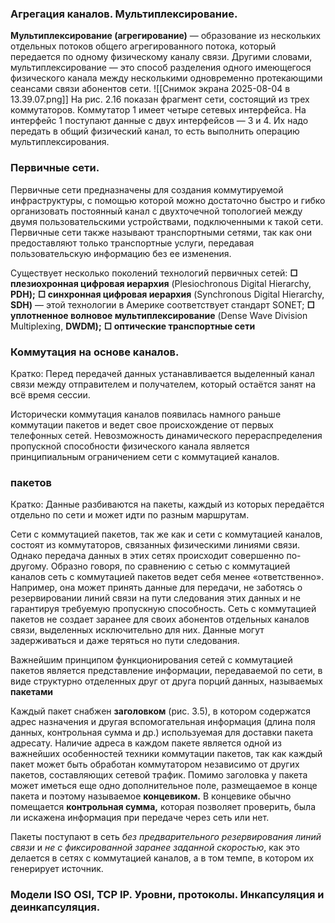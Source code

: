 ### Агрегация каналов. Мультиплексирование. 
**Мультиплексирование (агрегирование)** — образование из нескольких отдельных потоков общего агрегированного потока, который передается по одному физическому каналу связи.
Другими словами, мультиплексирование — это способ разделения одного имеющегося физического канала между несколькими одновременно протекающими сеансами связи абонентов сети.
![[Снимок экрана 2025-08-04 в 13.39.07.png]]
На рис. 2.16 показан фрагмент сети, состоящий из трех коммутаторов. Коммутатор 1 имеет четыре сетевых интерфейса. На интерфейс 1 поступают данные с двух интерфейсов — 3 и 4. Их надо передать в общий физический канал, то есть выполнить операцию мультиплексирования.

### Первичные сети. 
Первичные сети предназначены для создания коммутируемой инфраструктуры, с помощью которой можно достаточно быстро и гибко организовать постоянный канал с двухточечной топологией между двумя пользовательскими устройствами, подключенными к такой сети. Первичные сети также называют транспортными сетями, так как они предоставляют только транспортные услуги, передавая пользовательскую информацию без ее изменения.

Существует несколько поколений технологий первичных сетей:
**□ плезиохронная цифровая иерархия** (Plesiochronous Digital Hierarchy, **PDH);**
**□ синхронная цифровая иерархия** (Synchronous Digital Hierarchy, **SDH)** — этой технологии в Америке соответствует стандарт SONET;
**□ уплотненное волновое мультиплексирование** (Dense Wave Division Multiplexing, **DWDM);**
**□ оптические транспортные сети**
### Коммутация на основе каналов. 

Кратко: Перед передачей данных устанавливается выделенный канал связи между отправителем и получателем, который остаётся занят на всё время сессии.

Исторически коммутация каналов появилась намного раньше коммутации пакетов и ведет свое происхождение от первых телефонных сетей. Невозможность динамического перераспределения пропускной способности физического канала является принципиальным ограничением сети с коммутацией каналов.

### пакетов
Кратко: Данные разбиваются на пакеты, каждый из которых передаётся отдельно по сети и может идти по разным маршрутам.

Сети с коммутацией пакетов, так же как и сети с коммутацией каналов, состоят из коммутаторов, связанных физическими линиями связи. Однако передача данных в этих сетях происходит совершенно по-другому. Образно говоря, по сравнению с сетью с коммутацией каналов сеть с коммутацией пакетов ведет себя менее «ответственно». Например, она может принять данные для передачи, не заботясь о резервировании линий связи на пути следования этих данных и не гарантируя требуемую пропускную способность. Сеть с коммутацией пакетов не создает заранее для своих абонентов отдельных каналов связи, выделенных исключительно для них. Данные могут задерживаться и даже теряться но пути следования.

Важнейшим принципом функционирования сетей с коммутацией пакетов является представление информации, передаваемой по сети, в виде структурно отделенных друг от друга порций данных, называемых **пакетами**

Каждый пакет снабжен **заголовком** (рис. 3.5), в котором содержатся адрес назначения и другая вспомогательная информация (длина поля данных, контрольная сумма и др.) используемая для доставки пакета адресату. Наличие адреса в каждом пакете является одной из важнейших особенностей техники коммутации пакетов, так как каждый пакет может быть обработан коммутатором независимо от других пакетов, составляющих сетевой трафик. Помимо заголовка у пакета может иметься еще одно дополнительное поле, размещаемое в конце пакета и поэтому называемое **концевиком.** В концевике обычно помещается **контрольная сумма,** которая позволяет проверить, была ли искажена информация при передаче через сеть или нет.

Пакеты поступают в сеть _без предварительного резервирования линий связи_ и _не с фиксированной_ _заранее заданной скоростью_, как это делается в сетях с коммутацией каналов, а в том темпе, в котором их генерирует источник.
### Модели ISO OSI, TCP IP. Уровни, протоколы. Инкапсуляция и деинкапсуляция.
